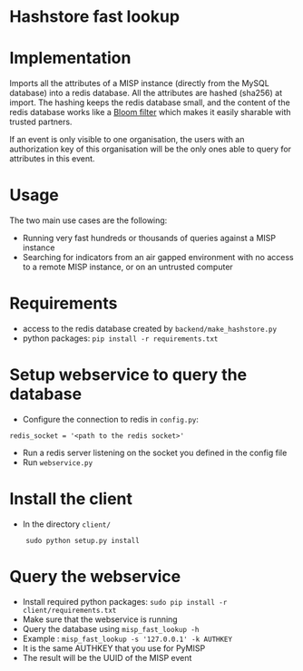 Hashstore fast lookup
========================


# Implementation

Imports all the attributes of a MISP instance (directly from the MySQL
database) into a redis database. All the attributes are hashed (sha256) at
import. The hashing keeps the redis database small, and the content of the
redis database works like a [Bloom filter](https://en.wikipedia.org/wiki/Bloom_filter)
which makes it easily sharable with trusted partners.

If an event is only visible to one organisation, the users with an authorization
key of this organisation will be the only ones able to query for attributes in this event.

# Usage

The two main use cases are the following:

* Running very fast hundreds or thousands of queries against a MISP instance
* Searching for indicators from an air gapped environment with no access to a
  remote MISP instance, or on an untrusted computer

# Requirements

* access to the redis database created by `backend/make_hashstore.py`
* python packages: `pip install -r requirements.txt`

# Setup webservice to query the database

* Configure the connection to redis in `config.py`:

 ```
redis_socket = '<path to the redis socket>'
 ```

* Run a redis server listening on the socket you defined in the config file
* Run `webservice.py`

# Install the client

* In the directory `client/`

```
    sudo python setup.py install
```

# Query the webservice

* Install required python packages: `sudo pip install -r client/requirements.txt`
* Make sure that the webservice is running
* Query the database using `misp_fast_lookup -h`
* Example : `misp_fast_lookup -s '127.0.0.1' -k AUTHKEY`
* It is the same AUTHKEY that you use for PyMISP
* The result will be the UUID of the MISP event

